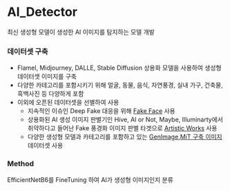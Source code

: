 # AI_Detector
최신 생성형 모델이 생성한 AI 이미지를 탐지하는 모델 개발

### 데이터셋 구축
- Flamel, Midjourney, DALLE, Stable Diffusion 상용화 모델을 사용하여 생성형 데이터셋 이미지를 구축
- 다양한 카테고리를 포함시키기 위해 얼굴, 동물, 음식, 자연풍경, 실내 가구, 건축물, 흑백사진 등 다양하게 포함
- 이외에 오픈된 데이터셋을 선별하여 사용
  - 지속적인 이슈인 Deep Fake 대응을 위해 [Fake Face](https://www.kaggle.com/datasets/xhlulu/140k-real-and-fake-faces) 사용
  - 상용화된 AI 생성 이미지 판별기인 Hive, AI or Not, Maybe, Illuminarty에서 취약하다고 들어난 Fake 풍경화 이미지 판별 타겟으로 [Artistic Works](https://www.kaggle.com/datasets/superpotato9/dalle-recognition-dataset0) 사용
  - 다양한 생성형 모델과 카테고리를 포함하고 있는 [GenImage](https://github.com/GenImage-Dataset/GenImage),[MiT 구축 이미지](https://www.kaggle.com/datasets/tristanzhang32/ai-generated-images-vs-real-images/data) 데이터셋 사용
 
### Method
EfficientNetB6를 FineTuning 하여 AI가 생성형 이미지인지 분류
